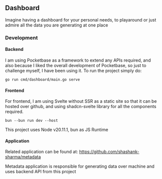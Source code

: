 ## Dashboard

Imagine having a dashboard for your personal needs, to playaround or just admire all the data you are generating at one place


### Development

#### Backend

I am using Pocketbase as a framework to extend any APIs required, and also because I liked the overall development of Pocketbase, so just to challenge myself, I have been using it. To run the project simply do:

```
go run cmd/dashboard/main.go serve
```

#### Frontend

For frontend, I am using Svelte without SSR as a static site so that it can be hosted over github, and using shadcn-svelte library for all the components required.

```
bun --bun run dev --host
```

This project uses Node v20.11.1, bun as JS Runtime

#### Application

Related application can be found at: https://github.com/shashank-sharma/metadata

Metadata application is responsible for generating data over machine and uses backend API from this project
